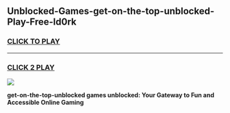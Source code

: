 
## Unblocked-Games-get-on-the-top-unblocked-Play-Free-ld0rk
<h3>
<a href="https://premium76.site?title=get-on-the-top-unblocked&ref=20M">CLICK TO PLAY</a></h3>
<hr>

<h3>
<a href="https://premium76.site?title=get-on-the-top-unblocked&ref=20M">CLICK 2 PLAY</a>
  
</h3>

<a href="https://premium76.site?title=get-on-the-top-unblocked&ref=19M"><img src="https://clearcache.store/games.png"></a>


**get-on-the-top-unblocked games unblocked: Your Gateway to Fun and Accessible Online Gaming**
